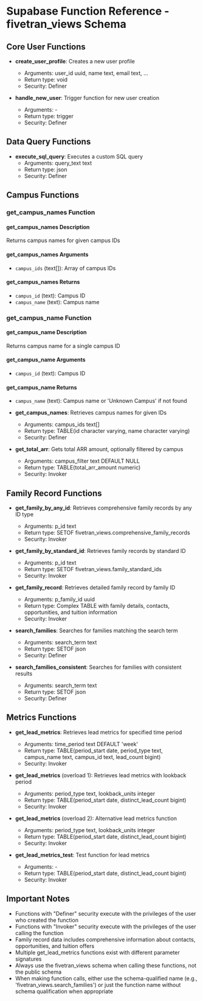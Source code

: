 # Supabase Function Reference - fivetran_views Schema

## Core User Functions

- **create_user_profile**: Creates a new user profile
  - Arguments: user_id uuid, name text, email text, ...
  - Return type: void
  - Security: Definer

- **handle_new_user**: Trigger function for new user creation
  - Arguments: -
  - Return type: trigger
  - Security: Definer

## Data Query Functions

- **execute_sql_query**: Executes a custom SQL query
  - Arguments: query_text text
  - Return type: json
  - Security: Definer

## Campus Functions

### get_campus_names Function

#### get_campus_names Description

Returns campus names for given campus IDs

#### get_campus_names Arguments

- `campus_ids` (text[]): Array of campus IDs

#### get_campus_names Returns

- `campus_id` (text): Campus ID
- `campus_name` (text): Campus name

### get_campus_name Function

#### get_campus_name Description

Returns campus name for a single campus ID

#### get_campus_name Arguments

- `campus_id` (text): Campus ID

#### get_campus_name Returns

- `campus_name` (text): Campus name or 'Unknown Campus' if not found

- **get_campus_names**: Retrieves campus names for given IDs
  - Arguments: campus_ids text[]
  - Return type: TABLE(id character varying, name character varying)
  - Security: Definer

- **get_total_arr**: Gets total ARR amount, optionally filtered by campus
  - Arguments: campus_filter text DEFAULT NULL
  - Return type: TABLE(total_arr_amount numeric)
  - Security: Invoker

## Family Record Functions

- **get_family_by_any_id**: Retrieves comprehensive family records by any ID type
  - Arguments: p_id text
  - Return type: SETOF fivetran_views.comprehensive_family_records
  - Security: Invoker

- **get_family_by_standard_id**: Retrieves family records by standard ID
  - Arguments: p_id text
  - Return type: SETOF fivetran_views.family_standard_ids
  - Security: Invoker

- **get_family_record**: Retrieves detailed family record by family ID
  - Arguments: p_family_id uuid
  - Return type: Complex TABLE with family details, contacts, opportunities, and tuition information
  - Security: Invoker

- **search_families**: Searches for families matching the search term
  - Arguments: search_term text
  - Return type: SETOF json
  - Security: Definer

- **search_families_consistent**: Searches for families with consistent results
  - Arguments: search_term text
  - Return type: SETOF json
  - Security: Definer

## Metrics Functions

- **get_lead_metrics**: Retrieves lead metrics for specified time period
  - Arguments: time_period text DEFAULT 'week'
  - Return type: TABLE(period_start date, period_type text, campus_name text, campus_id text, lead_count bigint)
  - Security: Invoker

- **get_lead_metrics** (overload 1): Retrieves lead metrics with lookback period
  - Arguments: period_type text, lookback_units integer
  - Return type: TABLE(period_start date, distinct_lead_count bigint)
  - Security: Invoker

- **get_lead_metrics** (overload 2): Alternative lead metrics function
  - Arguments: period_type text, lookback_units integer
  - Return type: TABLE(period_start date, distinct_lead_count bigint)
  - Security: Invoker

- **get_lead_metrics_test**: Test function for lead metrics
  - Arguments: -
  - Return type: TABLE(period_start date, distinct_lead_count bigint)
  - Security: Invoker

## Important Notes

- Functions with "Definer" security execute with the privileges of the user who created the function
- Functions with "Invoker" security execute with the privileges of the user calling the function
- Family record data includes comprehensive information about contacts, opportunities, and tuition offers
- Multiple get_lead_metrics functions exist with different parameter signatures
- Always use the fivetran_views schema when calling these functions, not the public schema
- When making function calls, either use the schema-qualified name (e.g., 'fivetran_views.search_families') or just the function name without schema qualification when appropriate
